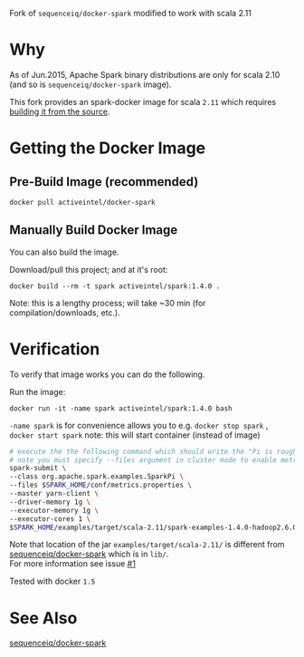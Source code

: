 Fork of `sequenceiq/docker-spark` modified to work with scala 2.11

# Why

As of Jun.2015, Apache Spark binary distributions are only for scala 2.10 (and so is `sequenceiq/docker-spark` image).  

This fork provides an spark-docker image for scala `2.11` which requires [building it from the source](http://spark.apache.org/docs/latest/building-spark.html#building-for-scala-211).

# Getting the Docker Image

## Pre-Build Image (recommended)

`docker pull activeintel/docker-spark`

## Manually Build Docker Image

You can also build the image.

Download/pull this project; and at it's root:

`docker build --rm -t spark activeintel/spark:1.4.0 .`

Note: this is a lengthy process; will take ~30 min (for compilation/downloads, etc.).

# Verification

To verify that image works you can do the following.

Run the image:

`docker run -it -name spark activeintel/spark:1.4.0 bash`

`-name spark` is for convenience allows you to e.g. `docker stop spark` , `docker start spark`
note: this will start container (instead of image)


```bash
# execute the the following command which should write the "Pi is roughly 3.1418" into the logs
# note you must specify --files argument in cluster mode to enable metrics
spark-submit \
--class org.apache.spark.examples.SparkPi \
--files $SPARK_HOME/conf/metrics.properties \
--master yarn-client \
--driver-memory 1g \
--executor-memory 1g \
--executor-cores 1 \
$SPARK_HOME/examples/target/scala-2.11/spark-examples-1.4.0-hadoop2.6.0.jar
```

Note that location of the jar `examples/target/scala-2.11/` is different from [sequenceiq/docker-spark](https://github.com/sequenceiq/docker-spark) which is in `lib/`.  
For more information see issue [#1](/../../issues/1)


Tested with docker `1.5`


# See Also

[sequenceiq/docker-spark](https://github.com/sequenceiq/docker-spark)


